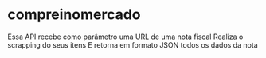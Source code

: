 # compreinomercado
Essa API recebe como parâmetro uma URL de uma nota fiscal
Realiza o scrapping do seus itens
E retorna em formato JSON todos os dados da nota